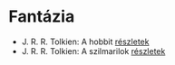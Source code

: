 # Fantázia

- J. R. R. Tolkien: A hobbit [részletek](_details/%7Bopf.creator%7D.md#id_61)
- J. R. R. Tolkien: A szilmarilok [részletek](_details/%7Bopf.creator%7D.md#id_60)